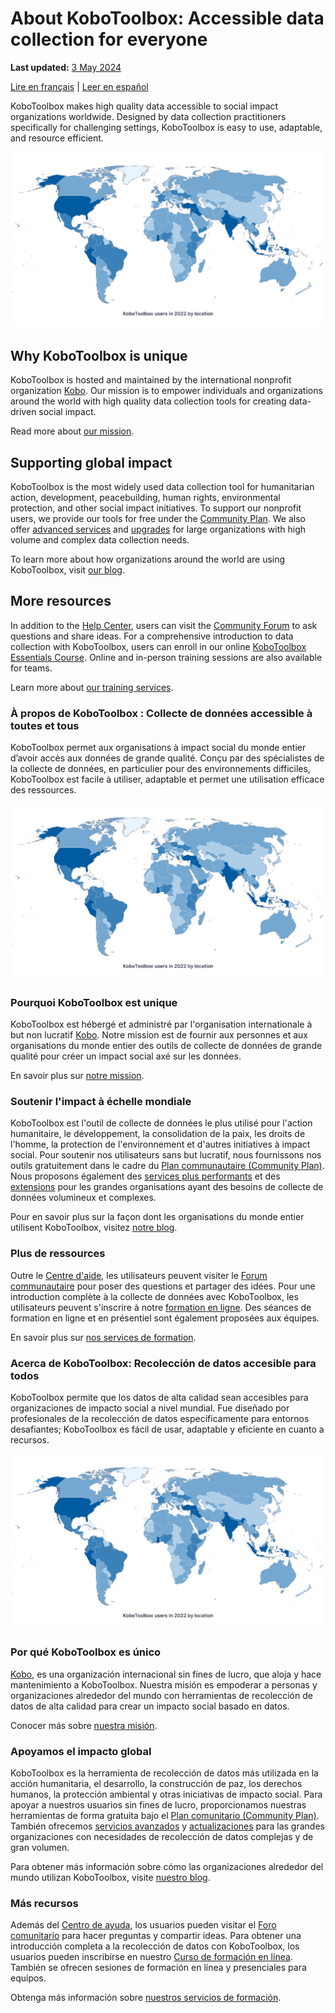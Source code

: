 # About KoboToolbox: Accessible data collection for everyone
**Last updated:** <a href="https://github.com/kobotoolbox/docs/blob/20d7a5266c63a76770ff020a62ac5517ca0e7274/source/about_kobotoolbox.md" class="reference">3 May 2024</a>

[Lire en français](#a-propos-de-kobotoolbox-collecte-de-donnees-accessible-a-toutes-et-tous) | [Leer en español](#acerca-de-kobotoolbox-recoleccion-de-datos-accesible-para-todos)

KoboToolbox makes high quality data accessible to social impact organizations worldwide. Designed by data collection practitioners specifically for challenging settings, KoboToolbox is easy to use, adaptable, and resource efficient. 

![image](images/about_kobotoolbox/2022-kobotoolbox-users.png)

## Why KoboToolbox is unique 

KoboToolbox is hosted and maintained by the international nonprofit organization [Kobo](https://www.kobotoolbox.org/about-us/the-organization/). Our mission is to empower individuals and organizations around the world with high quality data collection tools for creating data-driven social impact. 

Read more about [our mission](https://www.kobotoolbox.org/about-us/our-mission/).

## Supporting global impact

KoboToolbox is the most widely used data collection tool for humanitarian action, development, peacebuilding, human rights, environmental protection, and other social impact initiatives. To support our nonprofit users, we provide our tools for free under the [Community Plan](https://www.kobotoolbox.org/pricing/#free). We also offer [advanced services](https://www.kobotoolbox.org/services/) and [upgrades](https://www.kobotoolbox.org/pricing/) for large organizations with high volume and complex data collection needs.

To learn more about how organizations around the world are using KoboToolbox, visit [our blog](https://www.kobotoolbox.org/blog/).

## More resources

In addition to the [Help Center](https://support.kobotoolbox.org/), users can visit the [Community Forum](https://community.kobotoolbox.org/) to ask questions and share ideas. For a comprehensive introduction to data collection with KoboToolbox, users can enroll in our online [KoboToolbox Essentials Course](https://academy.kobotoolbox.org/courses/essentials). Online and in-person training sessions are also available for teams. 

Learn more about [our training services](https://www.kobotoolbox.org/services/training/).

### À propos de KoboToolbox : Collecte de données accessible à toutes et tous

KoboToolbox permet aux organisations à impact social du monde entier d’avoir accès aux données de grande qualité. Conçu par des spécialistes de la collecte de données, en particulier pour des environnements difficiles, KoboToolbox est facile à utiliser, adaptable et permet une utilisation efficace des ressources. 

![image](images/about_kobotoolbox/2022-kobotoolbox-users.png)

### Pourquoi KoboToolbox est unique 

KoboToolbox est hébergé et administré par l'organisation internationale à but non lucratif [Kobo](https://www.kobotoolbox.org/about-us/the-organization/). Notre mission est de fournir aux personnes et aux organisations du monde entier des outils de collecte de données de grande qualité pour créer un impact social axé sur les données. 

En savoir plus sur [notre mission](https://www.kobotoolbox.org/about-us/our-mission/).

### Soutenir l'impact à échelle mondiale

KoboToolbox est l'outil de collecte de données le plus utilisé pour l'action humanitaire, le développement, la consolidation de la paix, les droits de l'homme, la protection de l'environnement et d'autres initiatives à impact social. Pour soutenir nos utilisateurs sans but lucratif, nous fournissons nos outils gratuitement dans le cadre du [Plan communautaire (Community Plan)](https://www.kobotoolbox.org/pricing/#free). Nous proposons également des [services plus performants](https://www.kobotoolbox.org/services/) et des [extensions](https://www.kobotoolbox.org/pricing/) pour les grandes organisations ayant des besoins de collecte de données volumineux et complexes.

Pour en savoir plus sur la façon dont les organisations du monde entier utilisent KoboToolbox, visitez [notre blog](https://www.kobotoolbox.org/blog/).

### Plus de ressources

Outre le [Centre d'aide](https://support.kobotoolbox.org/), les utilisateurs peuvent visiter le [Forum communautaire](https://community.kobotoolbox.org/) pour poser des questions et partager des idées. Pour une introduction complète à la collecte de données avec KoboToolbox, les utilisateurs peuvent s'inscrire à notre [formation en ligne](https://academy.kobotoolbox.org/courses/initiation). Des séances de formation en ligne et en présentiel sont également proposées aux équipes.

En savoir plus sur [nos services de formation](https://www.kobotoolbox.org/services/training/).

### Acerca de KoboToolbox: Recolección de datos accesible para todos

KoboToolbox permite que los datos de alta calidad sean accesibles para organizaciones de impacto social a nivel mundial. Fue diseñado por profesionales de la recolección de datos específicamente para entornos desafiantes; KoboToolbox es fácil de usar, adaptable y eficiente en cuanto a recursos. 

![image](images/about_kobotoolbox/2022-kobotoolbox-users.png)

### Por qué KoboToolbox es único 
[Kobo](https://www.kobotoolbox.org/about-us/the-organization/), es una organización internacional sin fines de lucro, que aloja y hace mantenimiento a KoboToolbox. Nuestra misión es empoderar a personas y organizaciones alrededor del mundo con herramientas de recolección de datos de alta calidad para crear un impacto social basado en datos. 

Conocer más sobre [nuestra misión](https://www.kobotoolbox.org/about-us/our-mission/).

### Apoyamos el impacto global

KoboToolbox es la herramienta de recolección de datos más utilizada en la acción humanitaria, el desarrollo, la construcción de paz, los derechos humanos, la protección ambiental y otras iniciativas de impacto social. Para apoyar a nuestros usuarios sin fines de lucro, proporcionamos nuestras herramientas de forma gratuita bajo el [Plan comunitario (Community Plan)](https://www.kobotoolbox.org/pricing/#free). También ofrecemos [servicios avanzados](https://www.kobotoolbox.org/services/) y [actualizaciones](https://www.kobotoolbox.org/pricing/) para las grandes organizaciones con necesidades de recolección de datos complejas y de gran volumen.

Para obtener más información sobre cómo las organizaciones alrededor del mundo utilizan KoboToolbox, visite [nuestro blog](https://www.kobotoolbox.org/blog/).

### Más recursos

Además del [Centro de ayuda](https://support.kobotoolbox.org/), los usuarios pueden visitar el [Foro comunitario](https://community.kobotoolbox.org/) para hacer preguntas y compartir ideas. Para obtener una introducción completa a la recolección de datos con KoboToolbox, los usuarios pueden inscribirse en nuestro [Curso de formación en línea](https://academy.kobotoolbox.org/courses/essentials). También se ofrecen sesiones de formación en línea y presenciales para equipos. 

Obtenga más información sobre [nuestros servicios de formación](https://www.kobotoolbox.org/services/training/).
